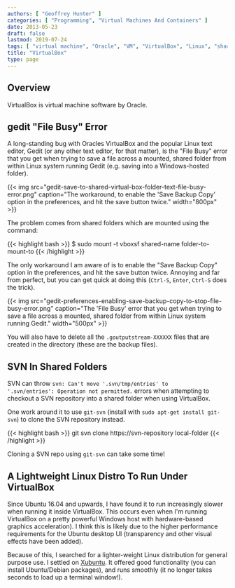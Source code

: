```yaml
---
authors: [ "Geoffrey Hunter" ]
categories: [ "Programming", "Virtual Machines And Containers" ]
date: 2013-05-23
draft: false
lastmod: 2019-07-24
tags: [ "virtual machine", "Oracle", "VM", "VirtualBox", "Linux", "shared folders", "Xubuntu" ]
title: "VirtualBox"
type: page
---
```


## Overview

VirtualBox is virtual machine software by Oracle.

## gedit "File Busy" Error

A long-standing bug with Oracles VirtualBox and the popular Linux text editor, Gedit (or any other text editor, for that matter), is the "File Busy" error that you get when trying to save a file across a mounted, shared folder from within Linux system running Gedit (e.g. saving into a Windows-hosted folder).

{{< img src="gedit-save-to-shared-virtual-box-folder-text-file-busy-error.png" caption="The workaround, to enable the 'Save Backup Copy' option in the preferences, and hit the save button twice."  width="800px" >}}

The problem comes from shared folders which are mounted using the command:

{{< highlight bash >}}
$ sudo mount -t vboxsf shared-name folder-to-mount-to
{{< /highlight >}}

The only workaround I am aware of is to enable the "Save Backup Copy" option in the preferences, and hit the save button twice. Annoying and far from perfect, but you can get quick at doing this (`Ctrl-S`, `Enter`, `Ctrl-S` does the trick).

{{< img src="gedit-preferences-enabling-save-backup-copy-to-stop-file-busy-error.png" caption="The 'File Busy' error that you get when trying to save a file across a mounted, shared folder from within Linux system running Gedit."  width="500px" >}}

You will also have to delete all the `.goutputstream-XXXXXX` files that are created in the directory (these are the backup files).

## SVN In Shared Folders

SVN can throw <code>svn: Can't move '.svn/tmp/entries' to '.svn/entries': Operation not permitted.</code> errors when attempting to checkout a SVN repository into a shared folder when using VirtualBox.

One work around it to use <code>git-svn</code> (install with <code>sudo apt-get install git-svn</code>) to clone the SVN repository instead.

{{< highlight bash >}}
git svn clone https://svn-repository local-folder
{{< /highlight >}}

Cloning a SVN repo using <code>git-svn</code> can take some time!

## A Lightweight Linux Distro To Run Under VirtualBox

Since Ubuntu 16.04 and upwards, I have found it to run increasingly slower when running it inside VirtualBox. This occurs even when I'm running VirtualBox on a pretty powerful Windows host with hardware-based graphics acceleration). I think this is likely due to the higher performance requirements for the Ubuntu desktop UI (transparency and other visual effects have been added). 

Because of this, I searched for a lighter-weight Linux distribution for general purpose use. I settled on [Xubuntu](https://xubuntu.org/). It offered good functionality (you can install Ubuntu/Debian packages), and runs smoothly (it no longer takes seconds to load up a terminal window!).

